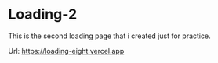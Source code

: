 # Loading-2
This is the second loading page that i created just for practice. 

Url: https://loading-eight.vercel.app
